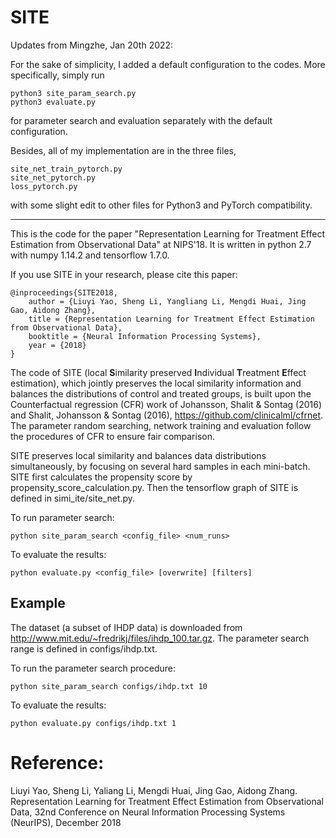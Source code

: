 # SITE

Updates from Mingzhe, Jan 20th 2022:

For the sake of simplicity, I added a default configuration to the codes. More specifically, simply run 

```
python3 site_param_search.py
python3 evaluate.py
```

for parameter search and evaluation separately with the default configuration.

Besides, all of my implementation are in the three files, 

```
site_net_train_pytorch.py
site_net_pytorch.py
loss_pytorch.py
```

with some slight edit to other files for Python3 and PyTorch compatibility.

------

This is the code for the paper "Representation Learning for Treatment Effect Estimation from Observational Data" at NIPS'18. It is written in python 2.7 with numpy 1.14.2 and tensorflow 1.7.0.

If you use SITE in your research, please cite this paper:
```
@inproceedings{SITE2018,
	author = {Liuyi Yao, Sheng Li, Yangliang Li, Mengdi Huai, Jing Gao, Aidong Zhang},
	title = {Representation Learning for Treatment Effect Estimation from Observational Data},
	booktitle = {Neural Information Processing Systems},
	year = {2018}
}
```

The code of SITE (local **S**imilarity preserved **I**ndividual **T**reatment **E**ffect estimation), which jointly preserves the local similarity information and balances
the distributions of control and treated groups, is built upon the Counterfactual regression (CFR) work of Johansson, Shalit & Sontag (2016) and Shalit, Johansson & Sontag (2016), https://github.com/clinicalml/cfrnet. The parameter random searching, network training and evaluation follow the procedures of CFR to ensure fair comparison. 

SITE preserves local similarity and balances data distributions simultaneously, by focusing on several hard samples in each mini-batch. SITE first calculates the propensity score by propensity_score_calculation.py. Then the tensorflow graph of SITE is defined in simi_ite/site_net.py. 

To run parameter search:
```
python site_param_search <config_file> <num_runs>
```

To evaluate the results:
```
python evaluate.py <config_file> [overwrite] [filters]
```

## Example
The dataset (a subset of IHDP data) is downloaded from http://www.mit.edu/~fredrikj/files/ihdp_100.tar.gz. The parameter search range is defined in configs/ihdp.txt. 

To run the parameter search procedure: 
```
python site_param_search configs/ihdp.txt 10
```

To evaluate the results:
```
python evaluate.py configs/ihdp.txt 1
```

# Reference:

Liuyi Yao, Sheng Li, Yaliang Li, Mengdi Huai, Jing Gao, Aidong Zhang. Representation Learning for Treatment Effect Estimation from Observational Data, 32nd Conference on Neural Information Processing Systems (NeurIPS), December 2018
